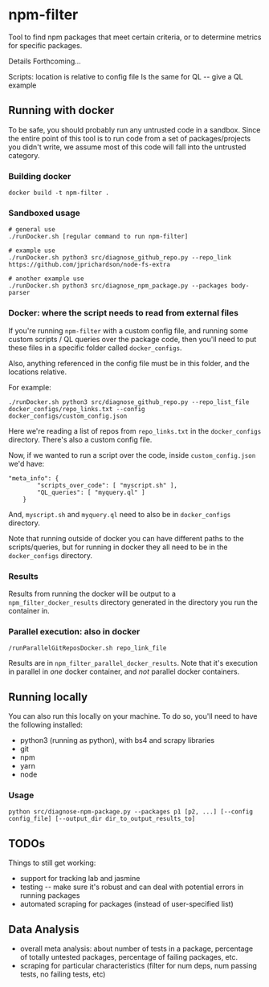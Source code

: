 # npm-filter
Tool to find npm packages that meet certain criteria, or to determine metrics for specific packages.

Details Forthcoming...

Scripts: location is relative to config file
Is the same for QL -- give a QL example

## Running with docker
To be safe, you should probably run any untrusted code in a sandbox.
Since the entire point of this tool is to run code from a set of packages/projects you didn't write, we assume most of this code will fall into the untrusted category.

### Building docker
`docker build -t npm-filter .`

### Sandboxed usage
```
# general use
./runDocker.sh [regular command to run npm-filter]

# example use
./runDocker.sh python3 src/diagnose_github_repo.py --repo_link https://github.com/jprichardson/node-fs-extra

# another example use
./runDocker.sh python3 src/diagnose_npm_package.py --packages body-parser

```

### Docker: where the script needs to read from external files

If you're running `npm-filter` with a custom config file, and running some custom scripts / QL queries over the package code, then you'll need to put these files in a specific folder called `docker_configs`.

Also, anything referenced in the config file must be in this folder, and the locations relative.

For example:
```
./runDocker.sh python3 src/diagnose_github_repo.py --repo_list_file docker_configs/repo_links.txt --config docker_configs/custom_config.json

```
Here we're reading a list of repos from `repo_links.txt` in the `docker_configs` directory.
There's also a custom config file.

Now, if we wanted to run a script over the code, inside `custom_config.json` we'd have:
```
"meta_info": {
		"scripts_over_code": [ "myscript.sh" ],
		"QL_queries": [ "myquery.ql" ]
	}

```
And, `myscript.sh` and `myquery.ql` need to also be in `docker_configs` directory.

Note that running outside of docker you can have different paths to the scripts/queries, but for running in docker they all need to be in the `docker_configs` directory.


### Results
Results from running the docker will be output to a `npm_filter_docker_results` directory generated in the directory you run the container in.

### Parallel execution: also in docker
```
/runParallelGitReposDocker.sh repo_link_file
```
Results are in `npm_filter_parallel_docker_results`.
Note that it's execution in parallel in _one_ docker container, and _not_ parallel docker containers.

## Running locally
You can also run this locally on your machine.
To do so, you'll need to have the following installed:
* python3 (running as python), with bs4 and scrapy libraries
* git
* npm
* yarn
* node

### Usage
`python src/diagnose-npm-package.py --packages p1 [p2, ...] [--config config_file] [--output_dir dir_to_output_results_to]`


## TODOs
Things to still get working:
* support for tracking lab and jasmine 
* testing -- make sure it's robust and can deal with potential errors in running packages
* automated scraping for packages (instead of user-specified list)

## Data Analysis
* overall meta analysis: about number of tests in a package, percentage of totally untested packages, percentage of failing packages, etc.
* scraping for particular characteristics (filter for num deps, num passing tests, no failing tests, etc)
